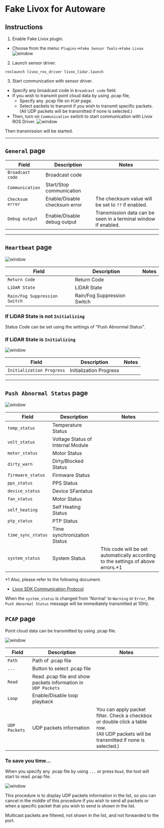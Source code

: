 # Fake Livox for Autoware

## Instructions

1. Enable Fake Livox plugin.

- Choose from the menu: `Plugins`->`Fake Sensor Tools`->`Fake Livox`
  ![window](docs/readme_01.png)

2. Launch sensor driver.

```
roslaunch livox_ros_driver livox_lidar.launch
```

3. Start communication with sensor driver.

- Specify any broadcast code in `Broadcast code` field.
- If you wish to transmit point cloud data by using .pcap file,
  - Specify any .pcap file on `PCAP` page.
  - Select packets to transmit if you wish to transmit specific packets.
    (All UDP packets will be transmitted if none is selected.)
- Then, turn on `Communication` switch to start communication with Livox ROS Driver.
  ![window](docs/readme_02.png)

Then transmission will be started.

---

## `General` page

| Field            | Description                   | Notes                                                          |
| ---------------- | ----------------------------- | -------------------------------------------------------------- |
| `Broadcast code` | Broadcast code                |                                                                |
| `Communication`  | Start/Stop communication      |                                                                |
| `Checksum error` | Enable/Disable checksum error | The checksum value will be set to `??` if enabled.             |
| `Debug output`   | Enable/Disable debug output   | Transmission data can be seen in a terminal window if enabled. |

---

## `Heartbeat` page

![window](docs/readme_03.png)

| Field                         | Description                 | Notes |
| ----------------------------- | --------------------------- | ----- |
| `Return Code`                 | Return Code                 |       |
| `LiDAR State`                 | LiDAR State                 |       |
| `Rain/Fog Suppression Switch` | Rain/Fog Suppression Switch |       |

### If LiDAR State is not `Initializing`

Status Code can be set using the settings of "Push Abnormal Status".

### If LiDAR State is `Initializing`

![window](docs/readme_04.png)

| Field                     | Description             | Notes |
| ------------------------- | ----------------------- | ----- |
| `Initialization Progress` | Initialization Progress |       |

---

## `Push Abnormal Status` page

![window](docs/readme_05.png)

| Field              | Description                       | Notes                                                                             |
| ------------------ | --------------------------------- | --------------------------------------------------------------------------------- |
| `temp_status`      | Temperature Status                |                                                                                   |
| `volt_status`      | Voltage Status of Internal Module |                                                                                   |
| `motor_status`     | Motor Status                      |                                                                                   |
| `dirty_warn`       | Dirty/Blocked Status              |                                                                                   |
| `firmware_status`  | Firmware Status                   |                                                                                   |
| `pps_status`       | PPS Status                        |                                                                                   |
| `device_status`    | Device SFantatus                  |                                                                                   |
| `fan_status`       | Motor Status                      |                                                                                   |
| `self_heating`     | Self Heating Status               |                                                                                   |
| `ptp_status`       | PTP Status                        |                                                                                   |
| `time_sync_status` | Time synchronization Status       |                                                                                   |
| `system_status`    | System Status                     | This code will be set automatically according to the settings of above errors.\*1 |

\*1 Also, please refer to the following document.

- [Livox SDK Communication Protocol](https://github.com/Livox-SDK/Livox-SDK/wiki/Livox-SDK-Communication-Protocol)

When the `system_status` is changed from 'Normal' to `Warning` or `Error`, the `Push Abnormal Status` message will be immediately transmitted at 10Hz.

## `PCAP` page

Point cloud data can be transmitted by using .pcap file.

![window](docs/readme_06.png)

| Field         | Description                                                   | Notes                                                                                                                                    |
| ------------- | ------------------------------------------------------------- | ---------------------------------------------------------------------------------------------------------------------------------------- |
| `Path`        | Path of .pcap file                                            |                                                                                                                                          |
| `...`         | Button to select .pcap file                                   |                                                                                                                                          |
| `Read`        | Read .pcap file and show packets information in `UDP Packets` |                                                                                                                                          |
| `Loop`        | Enable/Disable loop playback                                  |                                                                                                                                          |
| `UDP Packets` | UDP packets information                                       | You can apply packet filter. Check a checkbox or double click a table row.<br>(All UDP packets will be transmitted if none is selected.) |

### To save you time...

When you specify any .pcap file by using `...` or press `Read`, the tool will start to read .pcap file.

![window](docs/readme_07.png)

This procedure is to display UDP packets information in the list,
so you can cancel in the middle of this procedure
if you wish to send all packets or when a specific packet that you wish to send is shown in the list.

Multicast packets are filtered, not shown in the list, and not forwarded to the port.
